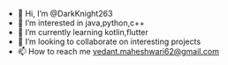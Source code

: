 - 👋 Hi, I’m @DarkKnight263
- 👀 I’m interested in java,python,c++
- 🌱 I’m currently learning kotlin,flutter
- 💞️ I’m looking to collaborate on interesting projects
- 📫 How to reach me vedant.maheshwari62@gmail.com

<!---
DarkKnight263/DarkKnight263 is a ✨ special ✨ repository because its `README.md` (this file) appears on your GitHub profile.
You can click the Preview link to take a look at your changes.
--->
